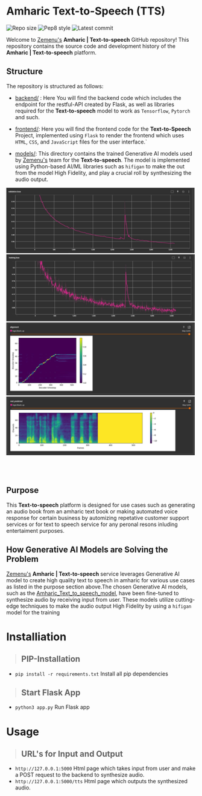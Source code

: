 # Amharic **Text-to-Speech (TTS)**

![Repo size](https://img.shields.io/github/repo-size/moanbekele/Text-to-Speech-Amharic)
![Pep8 style](https://img.shields.io/badge/PEP8-style%20guide-purple?style=round-square)
![Latest commit](https://img.shields.io/github/last-commit/moanbekele/Text-to-Speech-Amharic/main?style=round-square)


Welcome to <a href="https://www.zemenu.org/">Zemenu's</a>  **Amharic | Text-to-speech** GitHub repository! 
This repository contains the source code and development history of the **Amharic | Text-to-speech** platform.

## Structure

The repository is structured as follows:

- <a href="https://github.com/moanbekele/Text-to-Speech-Amharic/tree/main/Backend/KIYA">backend/</a>  : Here You will find the backend code which includes the endpoint for the restful-API created by Flask, as well as libraries required for the **Text-to-speech** model to work as `Tensorflow`, `Pytorch` and such.

- <a href="https://github.com/moanbekele/Text-to-Speech-Amharic/tree/main/Backend/KIYA">frontend/</a>: Here you will find the frontend code for the **Text-to-Speech** Project, implemented using `Flask` to render the frontend which uses `HTML`, `CSS`, and `JavaScript` files for the user interface.`

- <a href="https://drive.google.com/file/d/1JqxdjuCUNUpH2Nv18Vlx5Z1RTJogSi69/view?usp=sharing">models/</a>: This directory contains the trained Generative AI models used by <a href="https://www.zemenu.org/">Zemenu's</a> team for the **Text-to-speech**. The model is implemented using Python-based AI/ML libraries such as `hifigan` to make the out from the model High Fidelity, and play a crucial roll by synthesizing the audio output.
<p float="left">
<img src="images/photo_2023-09-03_11-06-56.jpg" width="500">
<img src="images/photo_2023-09-03_11-09-57.jpg" width="500">
<img src="images/photo_2023-09-03_11-10-04.jpg" width="500">
<img src="images/photo_2023-09-03_11-10-09.jpg" width="500">
</p>
<br/>
<br/>

## Purpose

This **Text-to-speech** platform is designed for use cases such as generating an audio book from an amharic text book or making automated voice response for certain business by automizing repetative customer support services or for text to speech service for any peronal resons inluding entertaiment purposes.

## How Generative AI Models are Solving the Problem

 <a href="https://www.zemenu.org/">Zemenu's</a>  **Amharic | Text-to-speech** service leverages Generative AI model to create high quality text to speech in amharic for various use cases as listed in the purpose section above.The chosen Generative AI models, such as the <a href="https://drive.google.com/file/d/1JqxdjuCUNUpH2Nv18Vlx5Z1RTJogSi69/view?usp=sharing">Amharic_Text_to_speech_model</a>, have been fine-tuned to synthesize audio by receiving input from user. These models utilize cutting-edge techniques to make the audio output High Fidelity by using a `hifigan` model for the training 



# Installiation 

> ## PIP-Installation
 -  `pip install -r requirements.txt` Install all pip dependencies 

> ## Start Flask App
 -  `python3 app.py` Run Flask app


# Usage
> ## URL's for Input and Output
 - `http://127.0.0.1:5000` Html page which takes input from user and make a POST request to the backend to synthesize audio. 
 - `http://127.0.0.1:5000/tts` Html page which outputs the synthesized audio. 